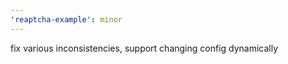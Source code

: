 ```yaml
---
'reaptcha-example': minor
---
```


fix various inconsistencies, support changing config dynamically
